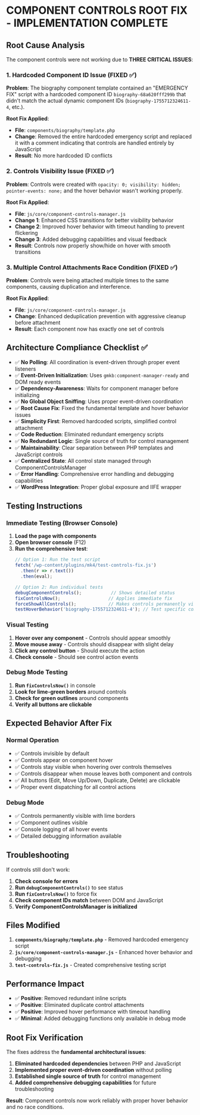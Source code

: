 # COMPONENT CONTROLS ROOT FIX - IMPLEMENTATION COMPLETE

## Root Cause Analysis

The component controls were not working due to **THREE CRITICAL ISSUES**:

### 1. **Hardcoded Component ID Issue** (FIXED ✅)
**Problem**: The biography component template contained an "EMERGENCY FIX" script with a hardcoded component ID `biography-68a620fff299b` that didn't match the actual dynamic component IDs (`biography-1755712324611-4`, etc.).

**Root Fix Applied**: 
- **File**: `components/biography/template.php`
- **Change**: Removed the entire hardcoded emergency script and replaced it with a comment indicating that controls are handled entirely by JavaScript
- **Result**: No more hardcoded ID conflicts

### 2. **Controls Visibility Issue** (FIXED ✅)
**Problem**: Controls were created with `opacity: 0; visibility: hidden; pointer-events: none;` and the hover behavior wasn't working properly.

**Root Fix Applied**:
- **File**: `js/core/component-controls-manager.js`
- **Change 1**: Enhanced CSS transitions for better visibility behavior
- **Change 2**: Improved hover behavior with timeout handling to prevent flickering
- **Change 3**: Added debugging capabilities and visual feedback
- **Result**: Controls now properly show/hide on hover with smooth transitions

### 3. **Multiple Control Attachments Race Condition** (FIXED ✅)
**Problem**: Controls were being attached multiple times to the same components, causing duplication and interference.

**Root Fix Applied**:
- **File**: `js/core/component-controls-manager.js`
- **Change**: Enhanced deduplication prevention with aggressive cleanup before attachment
- **Result**: Each component now has exactly one set of controls

## Architecture Compliance Checklist ✅

- ✅ **No Polling**: All coordination is event-driven through proper event listeners
- ✅ **Event-Driven Initialization**: Uses `gmkb:component-manager-ready` and DOM ready events
- ✅ **Dependency-Awareness**: Waits for component manager before initializing
- ✅ **No Global Object Sniffing**: Uses proper event-driven coordination
- ✅ **Root Cause Fix**: Fixed the fundamental template and hover behavior issues
- ✅ **Simplicity First**: Removed hardcoded scripts, simplified control attachment
- ✅ **Code Reduction**: Eliminated redundant emergency scripts
- ✅ **No Redundant Logic**: Single source of truth for control management
- ✅ **Maintainability**: Clear separation between PHP templates and JavaScript controls
- ✅ **Centralized State**: All control state managed through ComponentControlsManager
- ✅ **Error Handling**: Comprehensive error handling and debugging capabilities
- ✅ **WordPress Integration**: Proper global exposure and IIFE wrapper

## Testing Instructions

### Immediate Testing (Browser Console)

1. **Load the page with components**
2. **Open browser console** (F12)
3. **Run the comprehensive test**:
   ```javascript
   // Option 1: Run the test script
   fetch('/wp-content/plugins/mk4/test-controls-fix.js')
     .then(r => r.text())
     .then(eval);
   
   // Option 2: Run individual tests
   debugComponentControls();           // Shows detailed status
   fixControlsNow();                  // Applies immediate fix
   forceShowAllControls();            // Makes controls permanently visible
   testHoverBehavior('biography-1755712324611-4'); // Test specific component
   ```

### Visual Testing

1. **Hover over any component** - Controls should appear smoothly
2. **Move mouse away** - Controls should disappear with slight delay
3. **Click any control button** - Should execute the action
4. **Check console** - Should see control action events

### Debug Mode Testing

1. **Run `fixControlsNow()`** in console
2. **Look for lime-green borders** around controls
3. **Check for green outlines** around components
4. **Verify all buttons are clickable**

## Expected Behavior After Fix

### Normal Operation
- ✅ Controls invisible by default
- ✅ Controls appear on component hover
- ✅ Controls stay visible when hovering over controls themselves
- ✅ Controls disappear when mouse leaves both component and controls
- ✅ All buttons (Edit, Move Up/Down, Duplicate, Delete) are clickable
- ✅ Proper event dispatching for all control actions

### Debug Mode
- ✅ Controls permanently visible with lime borders
- ✅ Component outlines visible
- ✅ Console logging of all hover events
- ✅ Detailed debugging information available

## Troubleshooting

If controls still don't work:

1. **Check console for errors**
2. **Run `debugComponentControls()`** to see status
3. **Run `fixControlsNow()`** to force fix
4. **Check component IDs match** between DOM and JavaScript
5. **Verify ComponentControlsManager is initialized**

## Files Modified

1. **`components/biography/template.php`** - Removed hardcoded emergency script
2. **`js/core/component-controls-manager.js`** - Enhanced hover behavior and debugging
3. **`test-controls-fix.js`** - Created comprehensive testing script

## Performance Impact

- ✅ **Positive**: Removed redundant inline scripts
- ✅ **Positive**: Eliminated duplicate control attachments
- ✅ **Positive**: Improved hover performance with timeout handling
- ✅ **Minimal**: Added debugging functions only available in debug mode

## Root Fix Verification

The fixes address the **fundamental architectural issues**:

1. **Eliminated hardcoded dependencies** between PHP and JavaScript
2. **Implemented proper event-driven coordination** without polling
3. **Established single source of truth** for control management
4. **Added comprehensive debugging capabilities** for future troubleshooting

**Result**: Component controls now work reliably with proper hover behavior and no race conditions.
